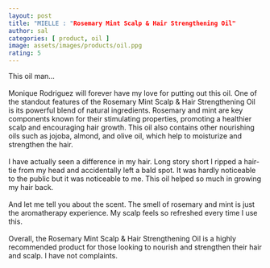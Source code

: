 ```yaml
---
layout: post
title: "MIELLE : "Rosemary Mint Scalp & Hair Strengthening Oil"
author: sal
categories: [ product, oil ]
image: assets/images/products/oil.ppg
rating: 5
---
```

This oil man...<br><br>
Monique Rodriguez will forever have my love for putting out this oil.
One of the standout features of the Rosemary Mint Scalp & Hair Strengthening Oil is its powerful blend of natural ingredients.
Rosemary and mint are key components known for their stimulating properties, promoting a healthier scalp and encouraging hair growth.
This oil also contains other nourishing oils such as jojoba, almond, and olive oil, which help to moisturize and strengthen the hair.<br><br>
I have actually seen a difference in my hair. Long story short I ripped a hair-tie from my head and accidentally left a bald spot. It was hardly noticeable to the public but it was noticeable to me. This oil helped so much in growing my hair back.<br><br>
And let me tell you about the scent. The smell of rosemary and mint is just the aromatherapy experience. My scalp feels so refreshed every time I use this. <br><br>
Overall, the Rosemary Mint Scalp & Hair Strengthening Oil is a highly recommended product for those looking to nourish and strengthen their hair and scalp. I have not complaints.<br><br>
